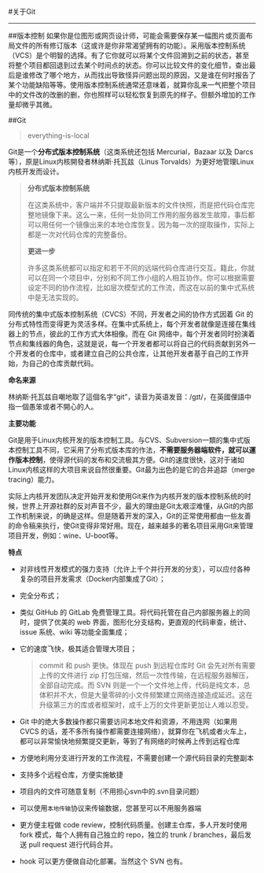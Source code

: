 #关于Git

--------------------------------------------------------

##版本控制
如果你是位图形或网页设计师，可能会需要保存某一幅图片或页面布局文件的所有修订版本（这或许是你非常渴望拥有的功能）。采用版本控制系统（VCS）是个明智的选择。有了它你就可以将某个文件回溯到之前的状态，甚至将整个项目都回退到过去某个时间点的状态。你可以比较文件的变化细节，查出最后是谁修改了哪个地方，从而找出导致怪异问题出现的原因，又是谁在何时报告了某个功能缺陷等等。使用版本控制系统通常还意味着，就算你乱来一气把整个项目中的文件改的改删的删，你也照样可以轻松恢复到原先的样子。但额外增加的工作量却微乎其微。


##Git

> everything-is-local


Git是一个**分布式版本控制系统**（这类系统还包括 Mercurial，Bazaar 以及 Darcs 等），原是Linux内核開發者林纳斯·托瓦兹（Linus Torvalds）为更好地管理Linux内核开发而设计。

> **分布式版本控制系统**
> 
> 在这类系统中，客户端并不只提取最新版本的文件快照，而是把代码仓库完整地镜像下来。这么一来，任何一处协同工作用的服务器发生故障，事后都可以用任何一个镜像出来的本地仓库恢复。因为每一次的提取操作，实际上都是一次对代码仓库的完整备份。
>
> **更进一步**
>
> 许多这类系统都可以指定和若干不同的远端代码仓库进行交互。籍此，你就可以在同一个项目中，分别和不同工作小组的人相互协作。你可以根据需要设定不同的协作流程，比如层次模型式的工作流，而这在以前的集中式系统中是无法实现的。


同传统的集中式版本控制系统（CVCS）不同，开发者之间的协作方式因着 Git 的分布式特性而变得更为灵活多样。在集中式系统上，每个开发者就像是连接在集线器上的节点，彼此的工作方式大体相像。而在 Git 网络中，每个开发者同时扮演着节点和集线器的角色，这就是说，每一个开发者都可以将自己的代码贡献到另外一个开发者的仓库中，或者建立自己的公共仓库，让其他开发者基于自己的工作开始，为自己的仓库贡献代码。

**命名来源**

林纳斯·托瓦兹自嘲地取了這個名字“git”，读音为英语发音：/ɡɪt/，在英國俚語中指一個愚笨或者不開心的人。

**主要功能**

Git是用于Linux内核开发的版本控制工具。与CVS、Subversion一類的集中式版本控制工具不同，它采用了分布式版本库的作法，**不需要服务器端软件，就可以運作版本控制**，使得源代码的发布和交流极其方便。Git的速度很快，这对于诸如Linux内核这样的大项目来说自然很重要。Git最为出色的是它的合并追踪（merge tracing）能力。

实际上内核开发团队决定开始开发和使用Git来作为内核开发的版本控制系统的时候，世界上开源社群的反对声音不少，最大的理由是Git太艰涩难懂，从Git的内部工作机制来说，的确是这样。但是随着开发的深入，Git的正常使用都由一些友善的命令稿来执行，使Git变得非常好用。现在，越来越多的著名项目采用Git来管理项目开发，例如：wine、U-boot等。


**特点**

- 对非线性开发模式的强力支持（允许上千个并行开发的分支），可以应付各种复杂的项目开发需求（Docker内部集成了Git）；
- 完全分布式；
- 类似 GitHub 的 GitLab 免费管理工具。将代码托管在自己内部服务器上的同时，提供了优美的 web 界面，图形化分支结构，更直观的代码审查，统计、issue 系统、wiki 等功能全面集成；
- 它的速度飞快，极其适合管理大项目；
  > commit 和 push 更快。体现在 push 到远程仓库时 Git 会先对所有需要上传的文件进行 zip 打包压缩，然后一次性传输，在远程服务器解压，全部自动完成。而 SVN 则是一个一个文件地上传，代码是纯文本，总体积并不大，但是大量零碎的小文件频繁建立网络连接造成延迟。这在升级第三方的库或者框架时，成千上万的文件更新更加让人难以忍受。
  
- Git 中的绝大多数操作都只需要访问本地文件和资源，不用连网（如果用 CVCS 的话，差不多所有操作都需要连接网络），就算你在飞机或者火车上，都可以非常愉快地频繁提交更新，等到了有网络的时候再上传到远程仓库
- 方便地利用分支进行开发的工作流程，不需要创建一个源代码目录的完整副本
- 支持多个远程仓库，方便实施敏捷
- 项目内的文件可随意复制（不用担心svn中的.svn目录问题）
- 可以使用`本地传输`协议来传输数据，您甚至可以不用服务器端
- 更方便主程做 code review，控制代码质量。创建主仓库，多人开发时使用 fork 模式，每个人拥有自己独立的 repo，独立的 trunk / branches，最后发送 pull request 进行代码合并。
- hook 可以更方便做自动化部署。当然这个 SVN 也有。
